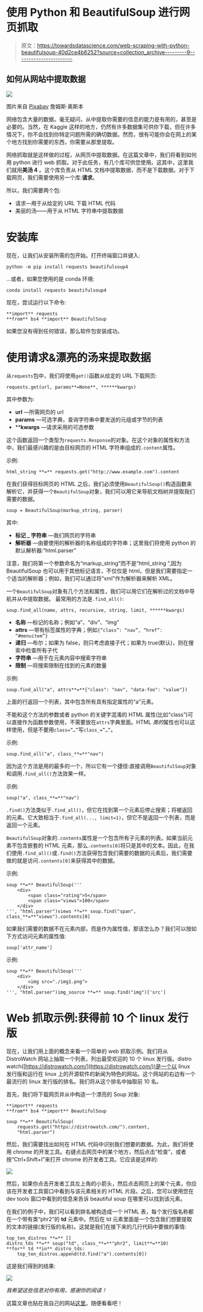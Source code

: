 # 使用 Python 和 BeautifulSoup 进行网页抓取

> 原文：<https://towardsdatascience.com/web-scraping-with-python-beautifulsoup-40d2ce4b6252?source=collection_archive---------9----------------------->

## 如何从网站中提取数据

![](img/d54619651f0c5fb73bfb1760dc8ca7e1.png)

图片来自 [Pixabay](https://pixabay.com/?utm_source=link-attribution&utm_medium=referral&utm_campaign=image&utm_content=1076536) 詹姆斯·奥斯本

网络包含大量的数据。毫无疑问，从中提取你需要的信息的能力是有用的，甚至是必要的。当然，在 Kaggle 这样的地方，仍然有许多数据集可供你下载，但在许多情况下，你不会找到你特定问题所需的确切数据。然而，很有可能你会在网上的某个地方找到你需要的东西，你需要从那里提取。

网络抓取就是这样做的过程，从网页中提取数据。在这篇文章中，我们将看到如何用 python 进行 web 抓取。对于此任务，有几个库可供您使用。这其中，这里我们就用**美汤 4** 。这个库负责从 HTML 文档中提取数据，而不是下载数据。对于下载网页，我们需要使用另一个库:**请求**。

所以，我们需要两个包:

*   请求—用于从给定的 URL 下载 HTML 代码
*   美丽的汤——用于从 HTML 字符串中提取数据

# 安装库

现在，让我们从安装所需的包开始。打开终端窗口并键入:

```
python -m pip install requests beautifulsoup4
```

…或者，如果您使用的是 conda 环境:

```
conda install requests beautifulsoup4
```

现在，尝试运行以下命令:

```
**import** requests
**from** bs4 **import** BeautifulSoup
```

如果您没有得到任何错误，那么软件包安装成功。

# 使用请求&漂亮的汤来提取数据

从`requests`包中，我们将使用`get()`函数从给定的 URL 下载网页:

```
requests.get(url, params**=None**, ******kwargs)
```

其中参数为:

*   **url** —所需网页的 url
*   **params** —可选字典，查询字符串中要发送的元组或字节的列表
*   ****kwargs** —请求采用的可选参数

这个函数返回一个类型为`requests.Response`的对象。在这个对象的属性和方法中，我们最感兴趣的是由目标网页的 HTML 字符串组成的`.content`属性。

示例:

```
html_string **=** requests.get("http://www.example.com").content
```

在我们获得目标网页的 HTML 之后，我们必须使用`BeautifulSoup()`构造函数来解析它，并获得一个`BeautifulSoup`对象，我们可以用它来导航文档树并提取我们需要的数据。

```
soup = BeautifulSoup(markup_string, parser)
```

其中:

*   **标记 _ 字符串** —我们网页的字符串
*   **解析器** —由要使用的解析器的名称组成的字符串；这里我们将使用 python 的默认解析器:“html.parser”

注意，我们将第一个参数命名为“markup_string”而不是“html_string ”,因为 BeautifulSoup 也可以用于其他标记语言，不仅仅是 html，但是我们需要指定一个适当的解析器；例如，我们可以通过将“xml”作为解析器来解析 XML。

一个`BeautifulSoup`对象有几个方法和属性，我们可以用它们在解析过的文档中导航并从中提取数据。
最常用的方法是`.find_all()`:

```
soup.find_all(name, attrs, recursive, string, limit, ******kwargs)
```

*   **名称** —标记的名称；例如“a”、“div”、“img”
*   **attrs** —带有标签属性的字典；例如`{“class”: “nav”, “href”: “#menuitem”}`
*   **递归** —布尔；如果为 false，则只考虑直接子代；如果为 true(默认)，则在搜索中检查所有子代
*   **字符串** —用于在元素内容中搜索字符串
*   **限制** —将搜索限制在找到的元素的数量

示例:

```
soup.find_all("a", attrs**=**{"class": "nav", "data-foo": "value"})
```

上面的行返回一个列表，其中包含所有具有指定属性的“a”元素。

不能和这个方法的参数或者 python 的关键字混淆的 HTML 属性(比如“class”)可以直接作为函数参数使用，不需要放在`attrs`字典里面。HTML *类的*属性也可以这样使用，但是不要用`class=”…”`写`class_=”…”`。

示例:

```
soup.find_all("a", class_**=**"nav")
```

因为这个方法是用的最多的一个，所以它有一个捷径:直接调用`BeautifulSoup`对象和调用`.find_all()`方法效果一样。

示例:

```
soup("a", class_**=**"nav")
```

`.find()`方法类似于`.find_all()`，但它在找到第一个元素后停止搜索；将被返回的元素。它大致相当于`.find_all(..., limit=1)`，但它不是返回一个列表，而是返回一个元素。

`BeautifulSoup`对象的`.contents`属性是一个包含所有子元素的列表。如果当前元素不包含嵌套的 HTML 元素，那么`.contents[0]`将只是其中的文本。因此，在我们使用`.find_all()`或`.find()`方法获得包含我们需要的数据的元素后，我们需要做的就是访问`.contents[0]`来获得其中的数据。

示例:

```
soup **=** BeautifulSoup('''
    <div>
        <span class="rating">5</span>
        <span class="views">100</span>
    </div>
''', "html.parser")views **=** soup.find("span", class_**=**"views").contents[0]
```

如果我们需要的数据不在元素内部，而是作为属性值，那该怎么办？我们可以按如下方式访问元素的属性值:

```
soup['attr_name']
```

示例:

```
soup **=** BeautifulSoup('''
    <div>
        <img src="./img1.png">
    </div>
''', "html.parser")img_source **=** soup.find("img")['src']
```

# Web 抓取示例:获得前 10 个 linux 发行版

现在，让我们用上面的概念来看一个简单的 web 抓取示例。我们将从 DistroWatch 网站上抽取一个列表，列出最受欢迎的 10 个 linux 发行版。distro watch([https://distrowatch.com/](https://distrowatch.com/))是一个以 linux 发行版和运行在 linux 上的开源软件的新闻为特色的网站。这个网站的右边有一个最流行的 linux 发行版的排名。我们将从这个排名中抽取前 10 名。

首先，我们将下载网页并从中构造一个漂亮的 Soup 对象:

```
**import** requests
**from** bs4 **import** BeautifulSoup

soup **=** BeautifulSoup(
    requests.get("https://distrowatch.com/").content,
    "html.parser")
```

然后，我们需要找出如何在 HTML 代码中识别我们想要的数据。为此，我们将使用 chrome 的开发工具。右键点击网页中的某个地方，然后点击“检查”，或者按“Ctrl+Shift+I”来打开 chrome 的开发者工具。它应该是这样的:

![](img/902234eea6b35c3d9766db1bfb210890.png)

然后，如果你点击开发者工具左上角的小箭头，然后点击网页上的某个元素，你应该在开发者工具窗口中看到与该元素相关的 HTML 片段。之后，您可以使用您在 dev tools 窗口中看到的信息来告诉 beautiful soup 在哪里可以找到该元素。

在我们的例子中，我们可以看到排名被构造成一个 HTML 表，每个发行版名称都在一个带有类“phr2”的 **td** 元素中。然后在 td 元素里面是一个包含我们想要提取的文本的链接(发行版的名称)。这就是我们在接下来的几行代码中要做的事情:

```
top_ten_distros **=** []
distro_tds **=** soup("td", class_**=**"phr2", limit**=**10)
**for** td **in** distro_tds:
    top_ten_distros.append(td.find("a").contents[0])
```

这是我们得到的结果:

![](img/a241f3868754d3c3ddbe97cdf2a1421f.png)

*我希望这些信息对你有用，感谢你的阅读！*

这篇文章也贴在我自己的网站[这里](https://www.nablasquared.com/web-scraping-with-python-beautiful-soup/)。随便看看吧！